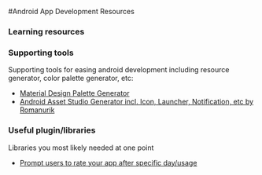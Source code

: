 #Android App Development Resources

### Learning resources

### Supporting tools
Supporting tools for easing android development including resource generator, color palette generator, etc:
* [Material Design Palette Generator](https://www.materialpalette.com)
* [Android Asset Studio Generator incl. Icon, Launcher, Notification, etc by Romanurik](https://romannurik.github.io/AndroidAssetStudio/)

### Useful plugin/libraries
Libraries you most likely needed at one point
* [Prompt users to rate your app after specific day/usage](https://github.com/hotchemi/Android-Rate)
